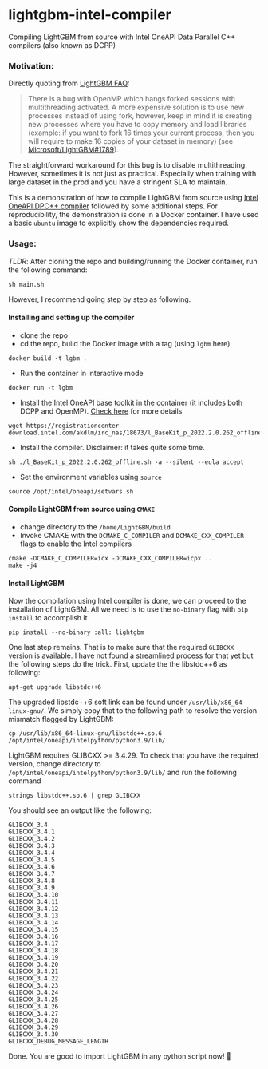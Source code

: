 # lightgbm-intel-compiler 
Compiling LightGBM from source with Intel OneAPI Data Parallel C++ compilers (also known as DCPP)

### Motivation:
Directly quoting from [LightGBM FAQ](https://lightgbm.readthedocs.io/en/latest/FAQ.html#lightgbm-hangs-when-multithreading-openmp-and-using-forking-in-linux-at-the-same-time):
> There is a bug with OpenMP which hangs forked sessions with multithreading activated. A more expensive solution is to use new processes instead of using fork, however, keep in mind it is creating new processes where you have to copy memory and load libraries (example: if you want to fork 16 times your current process, then you will require to make 16 copies of your dataset in memory) (see [Microsoft/LightGBM#1789](https://github.com/microsoft/LightGBM/issues/1789#issuecomment-433713383)).

The straightforward workaround for this bug is to disable multithreading. However, sometimes it is not just as practical. Especially when training with large dataset in the prod and you have a stringent SLA to maintain. 

This is a demonstration of how to compile LightGBM from source using [Intel OneAPI DPC++ compiler](https://www.intel.com/content/www/us/en/develop/documentation/get-started-with-dpcpp-compiler/top.html) followed by some additional steps. For reproducibility, the demonstration is done in a Docker container. I have used a basic `ubuntu` image to explicitly show the dependencies required. 

### Usage:
_TLDR_: After cloning the repo and building/running the Docker container, run the following command:
```
sh main.sh
```
However, I recommend going step by step as following.

#### Installing and setting up the compiler

- clone the repo
- cd the repo, build the Docker image with a tag (using `lgbm` here)
```
docker build -t lgbm .
```
- Run the container in interactive mode
```
docker run -t lgbm
```
- Install the Intel OneAPI base toolkit in the container (it includes both DCPP and OpenMP). [Check here](https://www.intel.com/content/www/us/en/developer/tools/oneapi/base-toolkit-download.html?operatingsystem=linux&distributions=online) for more details
```
wget https://registrationcenter-download.intel.com/akdlm/irc_nas/18673/l_BaseKit_p_2022.2.0.262_offline.sh
```
- Install the compiler. Disclaimer: it takes quite some time.
```
sh ./l_BaseKit_p_2022.2.0.262_offline.sh -a --silent --eula accept
```
- Set the environment variables using `source`
```
source /opt/intel/oneapi/setvars.sh
```
#### Compile LightGBM from source using `CMAKE`
- change directory to the `/home/LightGBM/build`
- Invoke CMAKE with the `DCMAKE_C_COMPILER` and `DCMAKE_CXX_COMPILER` flags to enable the Intel compilers
```
cmake -DCMAKE_C_COMPILER=icx -DCMAKE_CXX_COMPILER=icpx ..
make -j4
```
#### Install LightGBM
Now the compilation using Intel compiler is done, we can proceed to the installation of LightGBM. All we need is to use the `no-binary` flag with `pip install` to accomplish it
```
pip install --no-binary :all: lightgbm
```

One last step remains. That is to make sure that the required `GLIBCXX` version is available. I have not found a streamlined process for that yet but the following steps do the trick. First, update the the libstdc++6 as following:
```
apt-get upgrade libstdc++6
```
The upgraded libstdc++6 soft link can be found under `/usr/lib/x86_64-linux-gnu/`. We simply copy that to the following path to resolve the version mismatch flagged by LightGBM:
```
cp /usr/lib/x86_64-linux-gnu/libstdc++.so.6 /opt/intel/oneapi/intelpython/python3.9/lib/
```

LightGBM requires GLIBCXX >= 3.4.29. To check that you have the required version, change directory to `/opt/intel/oneapi/intelpython/python3.9/lib/` and run the following command
```
strings libstdc++.so.6 | grep GLIBCXX
```
You should see an output like the following:

```
GLIBCXX_3.4
GLIBCXX_3.4.1
GLIBCXX_3.4.2
GLIBCXX_3.4.3
GLIBCXX_3.4.4
GLIBCXX_3.4.5
GLIBCXX_3.4.6
GLIBCXX_3.4.7
GLIBCXX_3.4.8
GLIBCXX_3.4.9
GLIBCXX_3.4.10
GLIBCXX_3.4.11
GLIBCXX_3.4.12
GLIBCXX_3.4.13
GLIBCXX_3.4.14
GLIBCXX_3.4.15
GLIBCXX_3.4.16
GLIBCXX_3.4.17
GLIBCXX_3.4.18
GLIBCXX_3.4.19
GLIBCXX_3.4.20
GLIBCXX_3.4.21
GLIBCXX_3.4.22
GLIBCXX_3.4.23
GLIBCXX_3.4.24
GLIBCXX_3.4.25
GLIBCXX_3.4.26
GLIBCXX_3.4.27
GLIBCXX_3.4.28
GLIBCXX_3.4.29
GLIBCXX_3.4.30
GLIBCXX_DEBUG_MESSAGE_LENGTH
```
Done. You are good to import LightGBM in any python script now! :rocket:
